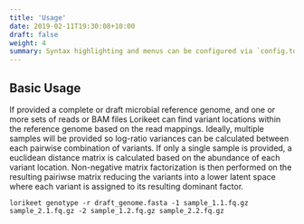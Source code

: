 ```yaml
---
title: 'Usage'
date: 2019-02-11T19:30:08+10:00
draft: false
weight: 4
summary: Syntax highlighting and menus can be configured via `config.toml`.
---
```


## Basic Usage

If provided a complete or draft microbial reference genome, and one or more sets of reads or BAM files Lorikeet can find variant locations within the reference genome
based on the read mappings. Ideally, multiple samples will be provided so log-ratio variances can be calculated between
each pairwise combination of variants. If only a single sample is provided, a euclidean distance matrix is calculated
based on the abundance of each variant location. Non-negative matrix factorization is then performed on the resulting pairiwse matrix
reducing the variants into a lower latent space where each variant is assigned to its resulting dominant factor.


```commandline
lorikeet genotype -r draft_genome.fasta -1 sample_1.1.fq.gz sample_2.1.fq.gz -2 sample_1.2.fq.gz sample_2.2.fq.gz 
```


